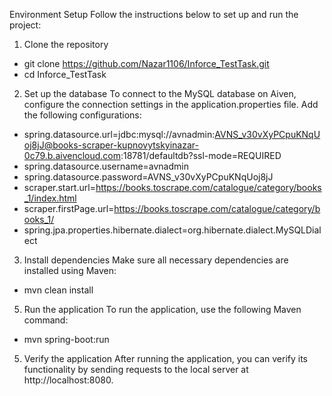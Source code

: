 Environment Setup
Follow the instructions below to set up and run the project:

1. Clone the repository
- git clone https://github.com/Nazar1106/Inforce_TestTask.git
- cd Inforce_TestTask

2. Set up the database
To connect to the MySQL database on Aiven, configure the connection settings in the application.properties file. Add the following configurations:
- spring.datasource.url=jdbc:mysql://avnadmin:AVNS_v30vXyPCpuKNqUoj8jJ@books-scraper-kupnovytskyinazar-0c79.b.aivencloud.com:18781/defaultdb?ssl-mode=REQUIRED
- spring.datasource.username=avnadmin
- spring.datasource.password=AVNS_v30vXyPCpuKNqUoj8jJ
- scraper.start.url=https://books.toscrape.com/catalogue/category/books_1/index.html
- scraper.firstPage.url=https://books.toscrape.com/catalogue/category/books_1/
- spring.jpa.properties.hibernate.dialect=org.hibernate.dialect.MySQLDialect

3. Install dependencies
Make sure all necessary dependencies are installed using Maven:
- mvn clean install

5. Run the application
To run the application, use the following Maven command:
- mvn spring-boot:run

5. Verify the application
After running the application, you can verify its functionality by sending requests to the local server at http://localhost:8080.
